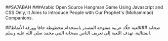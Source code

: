##SA7ABAH
###Arabic Open Source Hangman Game Using Javascript and CSS Only, It Aims to Introduce People with Our Prophet's (Mohammad) Companions.

##صحابة
###لعبة جلّاد عربية مفتوحة المصدر باستخدام مخطوطة جافا وورقة الأنماط المتتالية، تهدف اللعبة إلى تعريف الناس بصحابة النبي محمد صلى الله عليه وسلم.